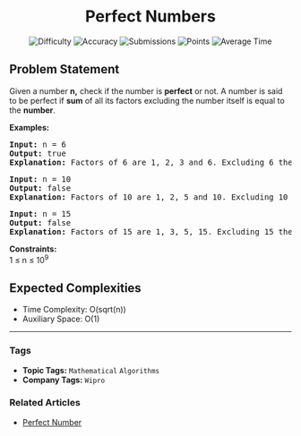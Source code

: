 <h1 align="center">Perfect Numbers</h1>

<p align="center">
  <img alt="Difficulty" title="Difficulty" src="https://custom-icon-badges.demolab.com/badge/Difficulty: Easy-1F222E?style=for-the-badge&logoColor=white&logo=fire"/>
  <img alt="Accuracy" title="Accuracy" src="https://custom-icon-badges.demolab.com/badge/Accuracy: 17.21%25-1F222E?style=for-the-badge&logoColor=white&logo=target"/>
  <img alt="Submissions" title="Submissions" src="https://custom-icon-badges.demolab.com/badge/Submissions: 214K+-1F222E?style=for-the-badge&logoColor=white&logo=repo"/>
  <img alt="Points" title="Points" src="https://custom-icon-badges.demolab.com/badge/Points: 2-1F222E?style=for-the-badge&logoColor=white&logo=award"/>
  <img alt="Average Time" title="Average Time" src="https://custom-icon-badges.demolab.com/badge/Average%20Time: N/A-1F222E?style=for-the-badge&logoColor=white&logo=clock"/>
</p>

## Problem Statement

Given a number <b>n,</b> check if the number is <b>perfect</b> or not. A number is said to be perfect if <b>sum</b> of all its factors excluding the number itself is equal to the <b>number</b>.

<b>Examples:</b>

<pre><b>Input: </b>n<b> </b>=<b> </b>6
<b>Output: </b>true 
<b>Explanation: </b>Factors of 6 are 1, 2, 3 and 6. Excluding 6 their sum is 6 which is equal to n itself. So, it's a Perfect Number.</pre>

<pre><b>Input:</b> n<b> </b>=<b> </b>10
<b>Output: </b>false<br><b>Explanation: </b>Factors of 10 are 1, 2, 5 and 10. Excluding 10 their sum is 8 which is not equal to n itself. So, it's not a Perfect Number.<br></pre>

<pre><b>Input:</b> n<b> </b>=<b> </b>15
<b>Output: </b>false<br><b>Explanation: </b>Factors of 15 are 1, 3, 5, 15. Excluding 15 their sum is 9 which is not equal to n itself. So, it's not a Perfect Number.</pre>

<b>Constraints:</b><br>1 ≤ n ≤ 10<sup>9</sup>

## Expected Complexities
- Time Complexity: O(sqrt(n))
- Auxiliary Space: O(1)

<hr>

### Tags
- **Topic Tags:** `Mathematical` `Algorithms`
- **Company Tags:** `Wipro`

### Related Articles
- [Perfect Number](https://www.geeksforgeeks.org/perfect-number/)
